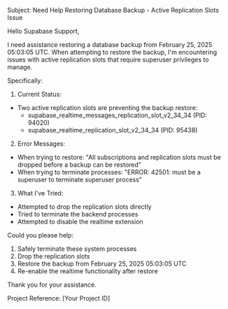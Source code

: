 Subject: Need Help Restoring Database Backup - Active Replication Slots Issue

Hello Supabase Support,

I need assistance restoring a database backup from February 25, 2025 05:03:05 UTC. When attempting to restore the backup, I'm encountering issues with active replication slots that require superuser privileges to manage.

Specifically:

1. Current Status:
- Two active replication slots are preventing the backup restore:
  * supabase_realtime_messages_replication_slot_v2_34_34 (PID: 94020)
  * supabase_realtime_replication_slot_v2_34_34 (PID: 95438)

2. Error Messages:
- When trying to restore: "All subscriptions and replication slots must be dropped before a backup can be restored"
- When trying to terminate processes: "ERROR: 42501: must be a superuser to terminate superuser process"

3. What I've Tried:
- Attempted to drop the replication slots directly
- Tried to terminate the backend processes
- Attempted to disable the realtime extension

Could you please help:
1. Safely terminate these system processes
2. Drop the replication slots
3. Restore the backup from February 25, 2025 05:03:05 UTC
4. Re-enable the realtime functionality after restore

Thank you for your assistance.

Project Reference: [Your Project ID]